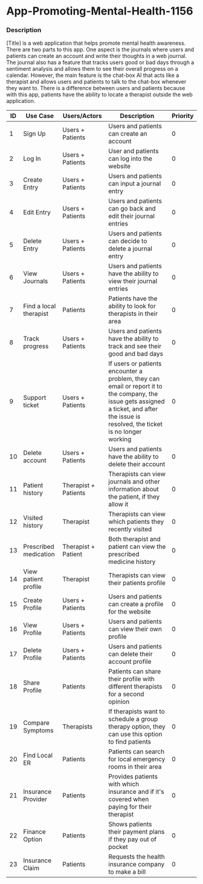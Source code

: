 # App-Promoting-Mental-Health-1156
### Description

[Title] is a web application that helps promote mental health awareness. There are two parts to this app. One aspect is the journals where users and patients can create an account and write their thoughts in a web journal. The journal also has a feature that tracks users good or bad days through a sentiment analysis and allows them to see their overall progress on a calendar. However, the main feature is the chat-box AI that acts like a therapist and allows users and patients to talk to the chat-box whenever they want to. There is a difference between users and patients because with this app, patients have the ability to locate a therapist outside the web application.

| ID  | Use Case  | Users/Actors | Description | Priority |
|---|---|---|---|---|
| 1 | Sign Up |  Users + Patients | Users and patients can create an account | 0 |
| 2 | Log In | Users + Patients | User and patients can log into the website | 0 |
| 3 | Create Entry | Users + Patients | Users and patients can input a journal entry | 0 |
| 4 | Edit Entry | Users + Patients | Users and patients can go back and edit their journal entries | 0 |
| 5 | Delete Entry | Users + Patients | Users and patients can decide to delete a journal entry | 0 |
| 6 | View Journals | Users + Patients | Users and patients have the ability to view their journal entries | 0 |
| 7 | Find a local therapist | Patients | Patients have the ability to look for therapists in their area | 0 |
| 8 | Track progress | Users + Patients | Users and patients have the ability to track and see their good and bad days | 0 |
| 9 | Support ticket | Users + Patients | If users or patients encounter a problem, they can email or report it to the company, the issue gets assigned a ticket, and after the issue is resolved, the ticket is no longer working | 0 |
| 10 | Delete account | Users + Patients | Users and patients have the ability to delete their account | 0 |
| 11 | Patient history | Therapist + Patients | Therapists can view journals and other information about the patient, if they allow it | 0 |
| 12 | Visited history | Therapist | Therapists can view which patients they recently visited | 0 |
| 13 | Prescribed medication | Therapist + Patient | Both therapist and patient can view the prescribed medicine history | 0 |
| 14 | View patient profile | Therapist | Therapists can view their patients profile | 0 |
| 15 | Create Profile | Users + Patients | Users and patients can create a profile for the website | 0 |
| 16 | View Profile | Users + Patients | Users and patients can view their own profile | 0 |
| 17 | Delete Profile | Users + Patients | Users and patients can delete their account profile | 0 |
| 18 | Share Profile | Patients | Patients can share their profile with different therapists for a second opinion | 0 |
| 19 | Compare Symptoms | Therapists | If therapists want to schedule a group therapy option, they can use this option to find patients | 0 |
| 20 | Find Local ER | Patients | Patients can search for local emergency rooms in their area | 0 |
| 21 | Insurance Provider | Patients | Provides patients with which insurance and if it's covered when paying for their therapist | 0 |
| 22 | Finance Option | Patients | Shows patients their payment plans if they pay out of pocket | 0 |
| 23 | Insurance Claim | Patients | Requests the health insurance company to make a bill | 0 |
